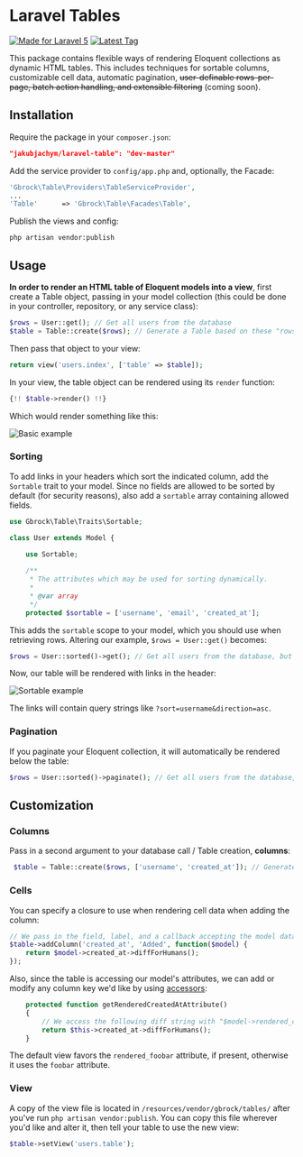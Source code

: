 # Laravel Tables
[![Made for Laravel 5](https://img.shields.io/badge/laravel-%3E%3D5.0.0-brightgreen)](http://laravel.com/)
[![Latest Tag](https://img.shields.io/github/tag/JakubJachym/laravel-table.svg)](https://github.com/JakubJachym/laravel-table/releases)

This package contains flexible ways of rendering Eloquent collections as dynamic HTML tables.  This includes
techniques for sortable columns, customizable cell data, automatic pagination, ~~user-definable rows-per-page, batch 
action handling, and extensible filtering~~ (coming soon).


## Installation

Require the package in your `composer.json`:

```json
"jakubjachym/laravel-table": "dev-master"
```

Add the service provider to `config/app.php` and, optionally, the Facade:

```php
'Gbrock\Table\Providers\TableServiceProvider',
...
'Table'      => 'Gbrock\Table\Facades\Table',
```

Publish the views and config:

```
php artisan vendor:publish
```

## Usage

**In order to render an HTML table of Eloquent models into a view**, first create a Table object, passing in your
 model collection (this could be done in your controller, repository, or any service class):
 
 ```php
 $rows = User::get(); // Get all users from the database
 $table = Table::create($rows); // Generate a Table based on these "rows"
 ```
 
 Then pass that object to your view:

```php
return view('users.index', ['table' => $table]);
```

In your view, the table object can be rendered using its `render` function:

```php
{!! $table->render() !!}
```

Which would render something like this:

![Basic example](https://raw.githubusercontent.com/gbrock/laravel-table/master/examples/images/basic_initialization.png)

### Sorting

To add links in your headers which sort the indicated column, add the `Sortable` trait to your model.  Since no 
fields are allowed to be sorted by default (for security reasons), also add a `sortable` array containing allowed fields.

```php
use Gbrock\Table\Traits\Sortable;

class User extends Model {

	use Sortable;
	
    /**
     * The attributes which may be used for sorting dynamically.
     *
     * @var array
     */
    protected $sortable = ['username', 'email', 'created_at'];
```

This adds the `sortable` scope to your model, which you should use when retrieving rows.  Altering our example,
`$rows = User::get()` becomes:

 ```php
 $rows = User::sorted()->get(); // Get all users from the database, but listen to the user Request and sort accordingly
```

Now, our table will be rendered with links in the header:

![Sortable example](https://raw.githubusercontent.com/gbrock/laravel-table/master/examples/images/sortable_initialization.png)

The links will contain query strings like `?sort=username&direction=asc`.

### Pagination

If you paginate your Eloquent collection, it will automatically be rendered below the table:

 ```php
 $rows = User::sorted()->paginate(); // Get all users from the database, sort, and paginate
```

## Customization

### Columns

Pass in a second argument to your database call / Table creation, **columns**:

```php
 $table = Table::create($rows, ['username', 'created_at']); // Generate a Table based on these "rows"
```


### Cells

You can specify a closure to use when rendering cell data when adding the column:

```php
// We pass in the field, label, and a callback accepting the model data of the row it's currently rendering
$table->addColumn('created_at', 'Added', function($model) {
    return $model->created_at->diffForHumans();
});
```

Also, since the table is accessing our model's attributes, we can add or modify any column key we'd like by using
[accessors](http://laravel.com/docs/5.0/eloquent#accessors-and-mutators):

```php
    protected function getRenderedCreatedAtAttribute()
    {
        // We access the following diff string with "$model->rendered_created_at"
        return $this->created_at->diffForHumans();
    }
```

The default view favors the `rendered_foobar` attribute, if present, otherwise it uses the `foobar` attribute.

### View

A copy of the view file is located in `/resources/vendor/gbrock/tables/` after you've run `php artisan vendor:publish`.
You can copy this file wherever you'd like and alter it, then tell your table to use the new view:

```php
$table->setView('users.table');
```
